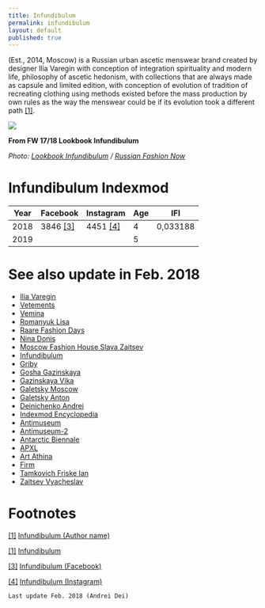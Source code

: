 ```yaml
---
title: Infundibulum
permalink: infundibulum
layout: default
published: true
---
```



(Est., 2014, Moscow) is a Russian urban ascetic menswear brand created by designer Ilia Varegin with conception of integration spirituality and modern life, philosophy of ascetic hedonism, with collections that are always made as capsule and limited edition, with conception of evolution of tradition of recreating clothing using methods existed before the mass production by own rules as the way the menswear could be if its evolution took a different path <span id="a1">[\[1\]](#f1)</span>.

![](https://i0.wp.com/rfnow.ru/wp-content/uploads/2018/01/LOOKBOOK-FW-17_18-%D0%94%D0%98%D0%97%D0%90%D0%98%CC%86%D0%9D%D0%95%D0%A0-%D0%92%D0%90%D0%A0%D0%95%D0%93%D0%98%D0%9D-%D0%98%D0%9B%D0%AC%D0%AF-%D0%91%D0%A0%D0%95%D0%9D%D0%94-Infundibulum1.jpg?zoom=2&w=517&h=365&crop&ssl=1)

**From FW 17/18 Lookbook Infundibulum**

*Photo: [Lookbook Infundibulum](Infundibulum) / [Russian Fashion Now](https://rfnow.ru/lookbook-fw-17-18-infundibulum/)*


# Infundibulum Indexmod

|Year|Facebook|Instagram|Age|IFI|
|-|-|-|-|-|
|2018|3846 <span id="a3">[\[3\]](#f3)</span>|4451 <span id="a4">[\[4\]](#f4)</span>|4|0,033188|
|2019|||5||

# See also update in Feb. 2018

+ [Ilia Varegin](varegin-ilia)
+ [Vetements](vetements)
+ [Vemina](vemina)
+ [Romanyuk Lisa](romanyuk-lisa)
+ [Raare Fashion Days](raare-fashion-days)
+ [Nina Donis](nina-donis)
+ [Moscow Fashion House Slava Zaitsev](moscow-fashion-house-slava-zaitsev)
+ [Infundibulum](infundibulum)
+ [Griby](griby)
+ [Gosha Gazinskaya](gosha-gazinskaya)
+ [Gazinskaya Vika](gazinskaya-vika)
+ [Galetsky Moscow](galetsky-moscow)
+ [Galetsky Anton](galetsky-anton)
+ [Deinichenko Andrei](deinichenko-andrei)
+ [Indexmod Encyclopedia](indexmod-encyclopedia)
+ [Antimuseum](antimuseum)
+ [Antimuseum-2](antimuseum-2)
+ [Antarctic Biennale](antarctic-biennale)
+ [APXL](apxl)
+ [Art Athina](art-athina)
+ [Firm](firm)
+ [Tamkovich Friske Ian](tamkovich-friske-ian)
+ [Zaitsev Vyacheslav](zaitsev-vyacheslav)

# Footnotes

[[1]](#a1) <span id="f1"></span> [Infundibulum (Author name)](http://example.net/article)

[[1]](#a2) <span id="f2"></span> [Infundibulum](http://example.net/article)

[[3]](#a3) <span id="f3"></span> [Infundibulum (Facebook)](https://www.facebook.com/iinfundibulum/)

[[4]](#a4) <span id="f4"></span> [Infundibulum (Instagram)](https://www.instagram.com/iinfundibulum/)

`Last update Feb. 2018 (Andrei Dei)`
